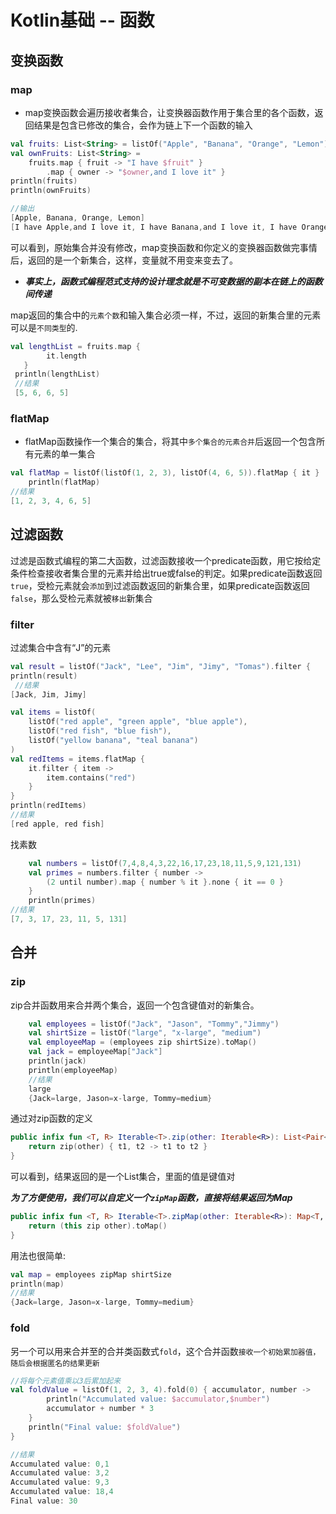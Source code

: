 

# Kotlin基础 -- 函数

## 变换函数

###  map

* map变换函数会遍历接收者集合，让变换器函数作用于集合里的各个函数，返回结果是包含已修改的集合，会作为链上下一个函数的输入

```kotlin
val fruits: List<String> = listOf("Apple", "Banana", "Orange", "Lemon")
val ownFruits: List<String> =
    fruits.map { fruit -> "I have $fruit" }
        .map { owner -> "$owner,and I love it" }
println(fruits)
println(ownFruits)

//输出
[Apple, Banana, Orange, Lemon]
[I have Apple,and I love it, I have Banana,and I love it, I have Orange,and I love it, I have Lemon,and I love it]
```

可以看到，原始集合并没有修改，map变换函数和你定义的变换器函数做完事情后，返回的是一个新集合，这样，变量就不用变来变去了。

* ***事实上，函数式编程范式支持的设计理念就是不可变数据的副本在链上的函数间传递***

map返回的集合中的`元素个数`和输入集合必须一样，不过，返回的新集合里的元素可以是`不同类型`的.

```kotlin
val lengthList = fruits.map {
        it.length
   }
 println(lengthList)
 //结果
 [5, 6, 6, 5]
```



### flatMap

* flatMap函数操作一个集合的集合，将其中`多个集合的元素合并`后返回一个包含所有元素的单一集合

```kotlin
val flatMap = listOf(listOf(1, 2, 3), listOf(4, 6, 5)).flatMap { it }
    println(flatMap)
//结果
[1, 2, 3, 4, 6, 5]
```



## 过滤函数

​	过滤是函数式编程的第二大函数，过滤函数接收一个predicate函数，用它按给定条件检查接收者集合里的元素并给出true或false的判定。如果predicate函数返回`true`，受检元素就会`添加`到过滤函数返回的新集合里，如果predicate函数返回`false`，那么受检元素就被`移出`新集合

### filter

过滤集合中含有“J”的元素

```kotlin
val result = listOf("Jack", "Lee", "Jim", "Jimy", "Tomas").filter { 		              it.contains("J") }
println(result)
 //结果
[Jack, Jim, Jimy]
```

```kotlin
val items = listOf(
    listOf("red apple", "green apple", "blue apple"),
    listOf("red fish", "blue fish"),
    listOf("yellow banana", "teal banana")
)
val redItems = items.flatMap {
    it.filter { item ->
        item.contains("red")
    }
}
println(redItems)
//结果
[red apple, red fish]
```

找素数

```kotlin
    val numbers = listOf(7,4,8,4,3,22,16,17,23,18,11,5,9,121,131)
    val primes = numbers.filter { number ->
        (2 until number).map { number % it }.none { it == 0 }
    }
    println(primes)
//结果
[7, 3, 17, 23, 11, 5, 131]
```



## 合并

### zip

zip合并函数用来合并两个集合，返回一个包含键值对的新集合。

```kotlin
	val employees = listOf("Jack", "Jason", "Tommy","Jimmy")
    val shirtSize = listOf("large", "x-large", "medium")
    val employeeMap = (employees zip shirtSize).toMap()
    val jack = employeeMap["Jack"]
    println(jack)
    println(employeeMap)
    //结果
    large
	{Jack=large, Jason=x-large, Tommy=medium}
```

通过对zip函数的定义

```kotlin
public infix fun <T, R> Iterable<T>.zip(other: Iterable<R>): List<Pair<T, R>> {
    return zip(other) { t1, t2 -> t1 to t2 }
}
```

可以看到，结果返回的是一个List集合，里面的值是键值对

***为了方便使用，我们可以自定义一个`zipMap`函数，直接将结果返回为Map***

```kotlin
public infix fun <T, R> Iterable<T>.zipMap(other: Iterable<R>): Map<T, R> {
    return (this zip other).toMap()
}
```

用法也很简单:

```kotlin
val map = employees zipMap shirtSize
println(map)
//结果
{Jack=large, Jason=x-large, Tommy=medium}
```



### fold

另一个可以用来合并至的合并类函数式`fold`，这个合并函数`接收一个初始累加器值，随后会根据匿名的结果更新`

```kotlin
//将每个元素值乘以3后累加起来
val foldValue = listOf(1, 2, 3, 4).fold(0) { accumulator, number ->
        println("Accumulated value: $accumulator,$number")
        accumulator + number * 3
    }
    println("Final value: $foldValue")
}

//结果
Accumulated value: 0,1
Accumulated value: 3,2
Accumulated value: 9,3
Accumulated value: 18,4
Final value: 30
```

